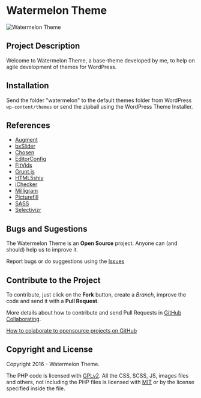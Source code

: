 # Watermelon Theme #

![Watermelon Theme](http://i.imgur.com/29zVOXG.png?1)

## Project Description ##

Welcome to Watermelon Theme, a base-theme developed by me, to help on agile development of themes for WordPress.

## Installation ##

Send the folder "watermelon" to the default themes folder from WordPress `wp-content/themes` or send the zipball using the WordPress Theme Installer.

## References ##

* [Augment](https://olivernn.github.io/augment.js/)
* [bxSlider](http://bxslider.com/)
* [Chosen](https://harvesthq.github.io/chosen/)
* [EditorConfig](http://editorconfig.org/)
* [FitVids](https://github.com/davatron5000/FitVids.js)
* [Grunt.js](http://gruntjs.com/)
* [HTML5shiv](https://github.com/aFarkas/html5shiv)
* [iChecker](http://icheck.fronteed.com/)
* [Milligram](https://milligram.github.io/)
* [Picturefill](https://scottjehl.github.io/picturefill/)
* [SASS](http://sass-lang.com/)
* [Selectivizr](http://selectivizr.com/)

## Bugs and Sugestions ##

The Watermelon Theme is an **Open Source** project. Anyone can (and should) help us to improve it.

Report bugs or do suggestions using the [Issues](https://github.com/fccoelho7/Watermelon-Theme/issues)

## Contribute to the Project ##

To contribute, just click on the **Fork** button, create a *Branch*, improve the code and send it with a **Pull Request**.

More details about how to contribute and send Pull Requests in [GitHub Collaborating](https://help.github.com/categories/63/articles).

[How to colaborate to opensource projects on GitHub](http://www.youtube.com/watch?v=H3olaBo83As)

## Copyright and License ##

Copyright 2016 - Watermelon Theme.

The PHP code is licensed with [GPLv2](http://www.gnu.org/licenses/gpl-2.0.txt).
All the CSS, SCSS, JS, images files and others, not including the PHP files is licensed with [MIT](http://opensource.org/licenses/MIT) or by the license specified inside the file.
